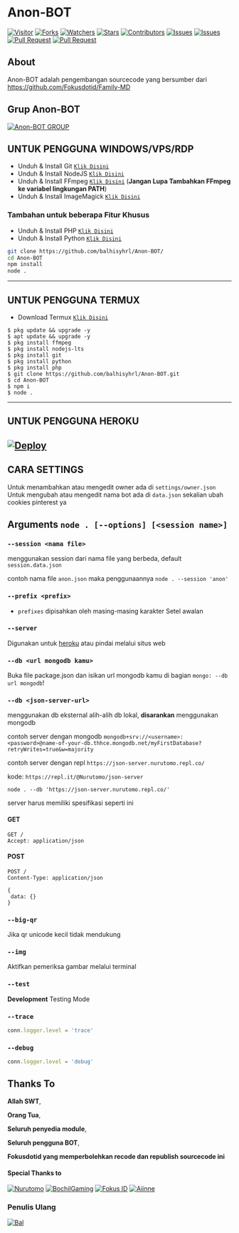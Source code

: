 # Anon-BOT

<a href="https://visitor-badge.glitch.me/badge?page_id=balhisyhrl/Anon-BOT"><img title="Visitor" src="https://visitor-badge.glitch.me/badge?page_id=balhisyhrl/Anon-BOT"></a>
<a href="https://github.com/balhisyhrl/Anon-BOT/network/members"><img title="Forks" src="https://img.shields.io/github/forks/balhisyhrl/Anon-BOT?label=Forks&color=blue&style=flat-square"></a>
<a href="https://github.com/balhisyhrl/Anon-BOT/watchers"><img title="Watchers" src="https://img.shields.io/github/watchers/balhisyhrl/Anon-BOT?label=Watchers&color=green&style=flat-square"></a>
<a href="https://github.com/balhisyhrl/Anon-BOT/stargazers"><img title="Stars" src="https://img.shields.io/github/stars/balhisyhrl/Anon-BOT?label=Stars&color=yellow&style=flat-square"></a>
<a href="https://github.com/balhisyhrl/Anon-BOT/graphs/contributors"><img title="Contributors" src="https://img.shields.io/github/contributors/balhisyhrl/Anon-BOT?label=Contributors&color=blue&style=flat-square"></a>
<a href="https://github.com/balhisyhrl/Anon-BOT/issues"><img title="Issues" src="https://img.shields.io/github/issues/balhisyhrl/Anon-BOT?label=Issues&color=success&style=flat-square"></a>
<a href="https://github.com/balhisyhrl/Anon-BOT/issues?q=is%3Aissue+is%3Aclosed"><img title="Issues" src="https://img.shields.io/github/issues-closed/balhisyhrl/Anon-BOT?label=Issues&color=red&style=flat-square"></a>
<a href="https://github.com/balhisyhrl/Anon-BOT/pulls"><img title="Pull Request" src="https://img.shields.io/github/issues-pr/balhisyhrl/Anon-BOT?label=PullRequest&color=success&style=flat-square"></a>
<a href="https://github.com/balhisyhrl/Anon-BOT/pulls?q=is%3Apr+is%3Aclosed"><img title="Pull Request" src="https://img.shields.io/github/issues-pr-closed/balhisyhrl/Anon-BOT?label=PullRequest&color=red&style=flat-square"></a>

## About
Anon-BOT adalah pengembangan sourcecode yang bersumber dari https://github.com/Fokusdotid/Family-MD

## Grup Anon-BOT
[![Anon-BOT GROUP](https://img.shields.io/badge/WhatsApp%20Group-25D366?style=for-the-badge&logo=whatsapp&logoColor=white)](https://chat.whatsapp.com/Cd3Mz7mdPHU6RfBan7urkz)

## UNTUK PENGGUNA WINDOWS/VPS/RDP

* Unduh & Install Git [`Klik Disini`](https://git-scm.com/downloads)
* Unduh & Install NodeJS [`Klik Disini`](https://nodejs.org/en/download)
* Unduh & Install FFmpeg [`Klik Disini`](https://ffmpeg.org/download.html) (**Jangan Lupa Tambahkan FFmpeg ke variabel lingkungan PATH**)
* Unduh & Install ImageMagick [`Klik Disini`](https://imagemagick.org/script/download.php)

### Tambahan untuk beberapa Fitur Khusus
* Unduh & Install PHP [`Klik Disini`](https://www.php.net/downloads)
* Unduh & Install Python [`Klik Disini`](https://www.python.org/downloads/)

```bash
git clone https://github.com/balhisyhrl/Anon-BOT/
cd Anon-BOT
npm install
node .
```

---------

## UNTUK PENGGUNA TERMUX

* Download Termux [`Klik Disini`](https://github.com/termux/termux-app/releases/download/v0.118.0/termux-app_v0.118.0+github-debug_universal.apk)

```
$ pkg update && upgrade -y
$ apt update && upgrade -y
$ pkg install ffmpeg
$ pkg install nodejs-lts
$ pkg install git
$ pkg install python
$ pkg install php
$ git clone https://github.com/balhisyhrl/Anon-BOT.git
$ cd Anon-BOT
$ npm i
$ node .
```
---------
## UNTUK PENGGUNA HEROKU
[![Deploy](https://www.herokucdn.com/deploy/button.svg)](https://heroku.com/deploy?template=https://github.com/balhisyhrl/Anon-BOT)
---------
## CARA SETTINGS

Untuk menambahkan atau mengedit owner ada di `settings/owner.json`
Untuk mengubah atau mengedit nama bot ada di `data.json` sekalian ubah cookies pinterest ya

## Arguments `node . [--options] [<session name>]` 

### `--session <nama file>`

menggunakan session dari nama file yang berbeda, default `session.data.json`

contoh nama file `anon.json` maka penggunaannya `node . --session 'anon'`

### `--prefix <prefix>`

* `prefixes` dipisahkan oleh masing-masing karakter
Setel awalan

### `--server`

Digunakan untuk [heroku](https://heroku.com/) atau pindai melalui situs web

### `--db <url mongodb kamu>`

Buka file package.json dan isikan url mongodb kamu di bagian `mongo: --db url mongodb`!

### `--db <json-server-url>`

menggunakan db eksternal alih-alih db lokal, **disarankan** menggunakan mongodb

contoh server dengan mongodb `mongodb+srv://<username>:<password>@name-of-your-db.thhce.mongodb.net/myFirstDatabase?retryWrites=true&w=majority`

contoh server dengan repl `https://json-server.nurutomo.repl.co/`

kode: `https://repl.it/@Nurutomo/json-server`

`node . --db 'https://json-server.nurutomo.repl.co/'`

server harus memiliki spesifikasi seperti ini

#### GET

```http
GET /
Accept: application/json
```

#### POST

```http
POST /
Content-Type: application/json

{
 data: {}
}
```

### `--big-qr`

Jika qr unicode kecil tidak mendukung

### `--img`

Aktifkan pemeriksa gambar melalui terminal

### `--test`

**Development** Testing Mode

### `--trace`

```js
conn.logger.level = 'trace'
```

### `--debug`

```js
conn.logger.level = 'debug'
```
## Thanks To 
**Allah SWT**,

**Orang Tua**,

**Seluruh penyedia module**,

**Seluruh pengguna BOT**,

**Fokusdotid yang memperbolehkan recode dan republish sourcecode ini**


#### Special Thanks to
[![Nurutomo](https://github.com/Nurutomo.png?size=100)](https://github.com/Nurutomo)
[![BochilGaming](https://github.com/BochilGaming.png?size=100)](https://github.com/BochilGaming)
[![Fokus ID](https://github.com/fokusdotid.png?size=100)](https://github.com/fokusdotid)
[![Aiinne](https://github.com/Aiinne.png?size=100)](https://github.com/Aiinne)

### Penulis Ulang
[![Bal](https://github.com/balhisyhrl.png?size=100)](https://github.com/balhisyhrl/)